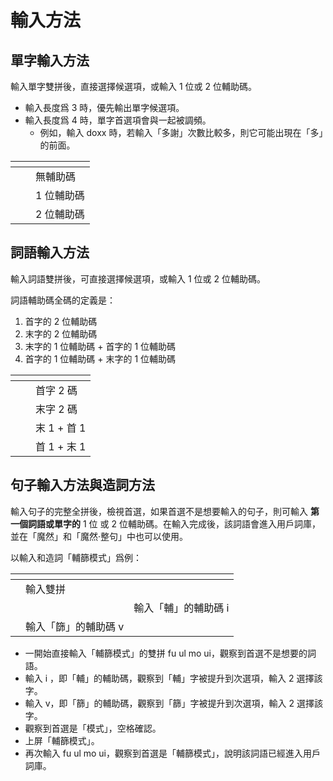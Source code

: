 # 輸入方法

## 單字輸入方法

輸入單字雙拼後，直接選擇候選項，或輸入 1 位或 2 位輔助碼。

* 輸入長度爲 3 時，優先輸出單字候選項。
* 輸入長度爲 4 時，單字首選項會與一起被調頻。
  * 例如，輸入 doxx 時，若輸入「多謝」次數比較多，則它可能出現在「多」的前面。

<table data-view="cards"><thead><tr><th></th><th></th><th></th></tr></thead><tbody><tr><td></td><td><img src="../../.gitbook/assets/image (70).png" alt="" data-size="original"></td><td>無輔助碼</td></tr><tr><td></td><td><img src="../../.gitbook/assets/image (72).png" alt="" data-size="original"></td><td>1 位輔助碼</td></tr><tr><td></td><td><img src="../../.gitbook/assets/image (73).png" alt="" data-size="original"></td><td>2 位輔助碼</td></tr></tbody></table>

## 詞語輸入方法

輸入詞語雙拼後，可直接選擇候選項，或輸入 1 位或 2 位輔助碼。

詞語輔助碼全碼的定義是：

1. 首字的 2 位輔助碼
2. 末字的 2 位輔助碼
3. 末字的 1 位輔助碼 + 首字的 1 位輔助碼
4. 首字的 1 位輔助碼 + 末字的 1 位輔助碼

<table data-view="cards"><thead><tr><th></th><th></th><th></th></tr></thead><tbody><tr><td><img src="../../.gitbook/assets/image (75).png" alt="" data-size="original"></td><td></td><td>首字 2 碼</td></tr><tr><td><img src="../../.gitbook/assets/image (76).png" alt="" data-size="original"></td><td></td><td>末字 2 碼</td></tr><tr><td><img src="../../.gitbook/assets/image (77).png" alt="" data-size="original"></td><td></td><td>末 1 + 首 1</td></tr><tr><td><img src="../../.gitbook/assets/image (78).png" alt="" data-size="original"></td><td></td><td>首 1 + 末 1</td></tr></tbody></table>

## 句子輸入方法與造詞方法

輸入句子的完整全拼後，檢視首選，如果首選不是想要輸入的句子，則可輸入 **第一個詞語或單字的** 1 位 或 2 位輔助碼。在輸入完成後，該詞語會進入用戶詞庫，並在「魔然」和「魔然·整句」中也可以使用。

以輸入和造詞「輔篩模式」爲例：

<table data-view="cards"><thead><tr><th></th><th></th><th></th></tr></thead><tbody><tr><td><img src="../../.gitbook/assets/image (79).png" alt="" data-size="original"></td><td>輸入雙拼</td><td></td></tr><tr><td><img src="../../.gitbook/assets/image (81).png" alt="" data-size="original"></td><td></td><td>輸入「輔」的輔助碼 i</td></tr><tr><td><img src="../../.gitbook/assets/image (82).png" alt="" data-size="original"></td><td>輸入「篩」的輔助碼 v</td><td></td></tr></tbody></table>

* 一開始直接輸入「輔篩模式」的雙拼 fu ul mo ui，觀察到首選不是想要的詞語。
* 輸入 i ，即「輔」的輔助碼，觀察到「輔」字被提升到次選項，輸入 2 選擇該字。
* 輸入 v，即「篩」的輔助碼，觀察到「篩」字被提升到次選項，輸入 2 選擇該字。
* 觀察到首選是「模式」，空格確認。
* 上屏「輔篩模式」。
* 再次輸入 fu ul mo ui，觀察到首選是「輔篩模式」，說明該詞語已經進入用戶詞庫。

